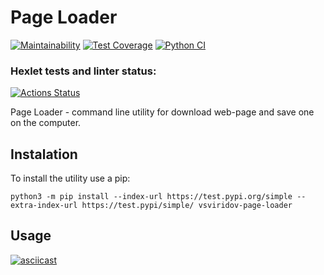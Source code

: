 # Page Loader
[![Maintainability](https://api.codeclimate.com/v1/badges/07efef30a1e4ad58f4da/maintainability)](https://codeclimate.com/github/vsviridoff/python-project-lvl3/maintainability)
[![Test Coverage](https://api.codeclimate.com/v1/badges/07efef30a1e4ad58f4da/test_coverage)](https://codeclimate.com/github/vsviridoff/python-project-lvl3/test_coverage)
[![Python CI](https://github.com/vsviridoff/python-project-lvl3/actions/workflows/pyci.yml/badge.svg)](https://github.com/vsviridoff/python-project-lvl3/actions/workflows/pyci.yml)

### Hexlet tests and linter status:
[![Actions Status](https://github.com/vsviridoff/python-project-lvl3/workflows/hexlet-check/badge.svg)](https://github.com/vsviridoff/python-project-lvl3/actions)

Page Loader - command line utility for download web-page and save one on the computer.

## Instalation
To install the utility use a pip: 
```
python3 -m pip install --index-url https://test.pypi.org/simple --extra-index-url https://test.pypi/simple/ vsviridov-page-loader
```

## Usage
[![asciicast](https://asciinema.org/a/xHNvC8WhcxAAY8xqXBBUoUY3r.svg)](https://asciinema.org/a/xHNvC8WhcxAAY8xqXBBUoUY3r)
